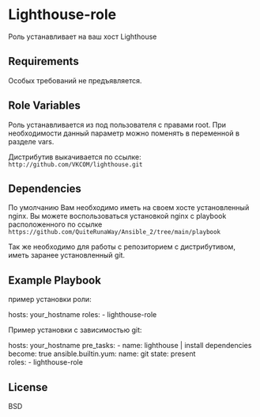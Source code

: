 Lighthouse-role
=========

Роль устанавливает на ваш хост Lighthouse

Requirements
------------

Особых требований не предъявляется.

Role Variables
--------------

Роль устанавливается из под пользователя с правами root. При необходимости данный параметр можно поменять в переменной в разделе vars.

Дистрибутив выкачивается по ссылке: `http://github.com/VKCOM/lighthouse.git`

Dependencies
------------

По умолчанию Вам необходимо иметь на своем хосте установленный nginx.
Вы можете воспользоваться установкой nginx с playbook расположенного по ссылке `https://github.com/QuiteRunaWay/Ansible_2/tree/main/playbook`

Так же необходимо для работы с репозиторием с дистрибутивом, иметь заранее установленный git.

Example Playbook
----------------

пример установки роли:

hosts: your_hostname
  roles: 
    - lighthouse-role


Пример установки с зависимостью git:

hosts: your_hostname
  pre_tasks:
    - name: lighthouse | install dependencies
      become: true
      ansible.builtin.yum:
        name: git
        state: present  
  roles: 
    - lighthouse-role

License
-------

BSD